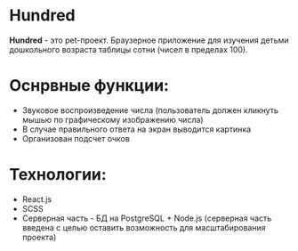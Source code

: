 # Hundred

**Hundred** -  это pet-проект. Браузерное приложение для изучения детьми дошкольного возраста таблицы сотни (чисел в пределах 100). 

# Оснрвные функции:
* Звуковое воспроизведение числа (пользователь должен кликнуть мышью по графическому изображению числа)
* В случае правильного ответа на экран выводится картинка
* Организован подсчет очков

# Технологии:
* React.js
* SCSS
* Серверная часть - БД на PostgreSQL + Node.js (серверная часть введена с целью оставить возможность для масштабирования проекта)

